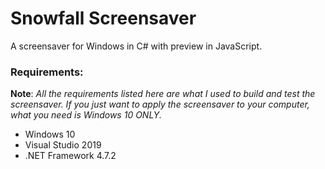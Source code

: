 # Snowfall Screensaver
A screensaver for Windows in C# with preview in JavaScript.

### Requirements:

**Note**: *All the requirements listed here are what I used to build and test the screensaver. If you just want to apply the screensaver to your computer, what you need is Windows 10 ONLY.*

* Windows 10
* Visual Studio 2019
* .NET Framework 4.7.2
